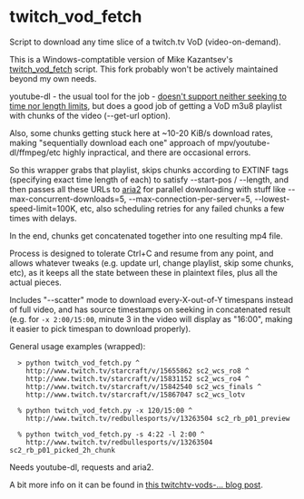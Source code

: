 # twitch_vod_fetch

Script to download any time slice of a twitch.tv VoD (video-on-demand).

This is a Windows-comptatible version of Mike Kazantsev's [twitch_vod_fetch](https://github.com/mk-fg/fgtk#twitch-vod-fetch) script. This fork probably won't be actively maintained beyond my own needs.

youtube-dl - the usual tool for the job - [doesn't support neither seeking to
time nor length limits](https://github.com/rg3/youtube-dl/issues/622), but does a good job of getting a VoD m3u8 playlist
with chunks of the video (--get-url option).

Also, some chunks getting stuck here at ~10-20 KiB/s download rates, making
"sequentially download each one" approach of mpv/youtube-dl/ffmpeg/etc highly
inpractical, and there are occasional errors.

So this wrapper grabs that playlist, skips chunks according to EXTINF tags
(specifying exact time length of each) to satisfy --start-pos / --length, and
then passes all these URLs to [aria2](http://aria2.sourceforge.net/) for parallel downloading with stuff
like --max-concurrent-downloads=5, --max-connection-per-server=5,
--lowest-speed-limit=100K, etc, also scheduling retries for any failed chunks a
few times with delays.

In the end, chunks get concatenated together into one resulting mp4 file.

Process is designed to tolerate Ctrl+C and resume from any point, and allows
whatever tweaks (e.g. update url, change playlist, skip some chunks, etc), as it
keeps all the state between these in plaintext files, plus all the actual pieces.

Includes "--scatter" mode to download every-X-out-of-Y timespans instead of full
video, and has source timestamps on seeking in concatenated result (e.g. for
`-x 2:00/15:00`, minute 3 in the video will display as "16:00", making it
easier to pick timespan to download properly).

General usage examples (wrapped):
```
  > python twitch_vod_fetch.py ^
    http://www.twitch.tv/starcraft/v/15655862 sc2_wcs_ro8 ^
    http://www.twitch.tv/starcraft/v/15831152 sc2_wcs_ro4 ^
    http://www.twitch.tv/starcraft/v/15842540 sc2_wcs_finals ^
    http://www.twitch.tv/starcraft/v/15867047 sc2_wcs_lotv

  % python twitch_vod_fetch.py -x 120/15:00 ^
    http://www.twitch.tv/redbullesports/v/13263504 sc2_rb_p01_preview

  % python twitch_vod_fetch.py -s 4:22 -l 2:00 ^
    http://www.twitch.tv/redbullesports/v/13263504 sc2_rb_p01_picked_2h_chunk
```

Needs youtube-dl, requests and aria2.

A bit more info on it can be found in [this twitchtv-vods-... blog post](http://blog.fraggod.net/2015/05/19/twitchtv-vods-video-on-demand-downloading-issues-and-fixes.html).
